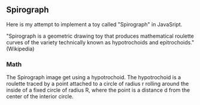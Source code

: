 ## Spirograph

Here is my attempt to implement a toy called "Spirograph" in JavaSript.

"Spirograph is a geometric drawing toy that produces mathematical roulette curves of the variety technically known as hypotrochoids and epitrochoids."(Wikipedia)

### Math

The Spirograph image get using a hypotrochoid. The hypotrochoid is a roulette traced by a point attached to a circle of radius r rolling around the inside of a fixed circle of radius R, where the point is a distance d from the center of the interior circle. 

